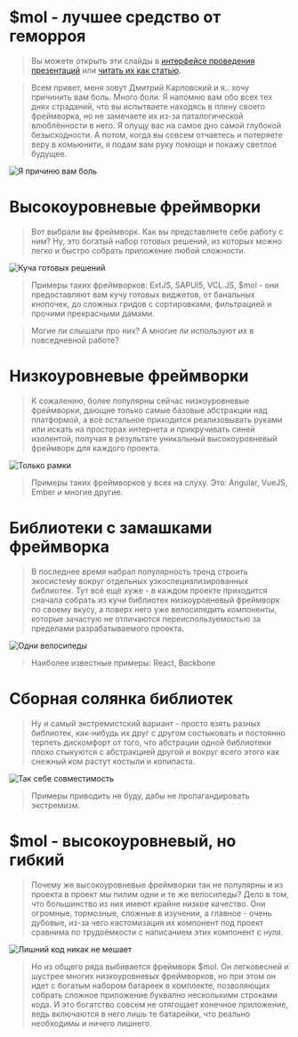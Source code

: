 # $mol - лучшее средство от геморроя

> Вы можете открыть эти слайды в [интерфейсе проведения презентаций](https://nin-jin.github.io/slides/mol/) или [читать их как статью](https://github.com/nin-jin/slides/blob/master/mol/).

> Всем привет, меня зовут Дмитрий Карловский и я.. хочу причинить вам боль. Много боли. Я напомню вам обо всех тех днях страданий, что вы испытваете находясь в плену своего фреймворка, но не замечаете их из-за паталогической влюблённости в него. Я опущу вас на самое дно самой глубокой безысходности. А потом, когда вы совсем отчаетесь и потеряете веру в комьюнити, я подам вам руку помощи и покажу светлое будущее.

![Я причиню вам боль](pain.jpg)

# Высокоуровневые фреймворки

> Вот выбрали вы фреймворк. Как вы представляете себе работу с ним? Ну, это богатый набор готовых решений, из которых можно легко и быстро собрать приложение любой сложности.

![Куча готовых решений](rich-framework.jpg)

> Примеры таких фреймворков: ExtJS, SAPUI5, VCL.JS, $mol - они предоставляют вам кучу готовых виджетов, от банальных кнопочек, до сложных гридов с сортировками, фильтрацией и прочими прекрасными дамами.

> Могие ли слышали про них? А многие ли используют их в повседневной работе?

# Низкоуровневые фреймворки

> К сожалению, более популярны сейчас низкоуровневые фреймворки, дающие только самые базовые абстракции над платформой, а всё остальное приходится реализовывать руками или искать на просторах интернета и прикручивать синей изолентой, получая в результате уникальный высокоуровневый фреймворк для каждого проекта.

![Только рамки](dumb-framework.jpg)

> Примеры таких фреймворков у всех на слуху. Это: Angular, VueJS, Ember и многие другие.

# Библиотеки с замашками фреймворка

> В последнее время набрал популярность тренд строить экосистему вокруг отдельных узкоспециализированных библиотек. Тут всё ещё хуже - в каждом проекте приходится сначала собрать из кучи библиотек низкоуровневый фреймворк по своему вкусу, а поверх него уже велосипедить компоненты, которые зачастую не отличаются переиспользуемостью за пределами разрабатываемого проекта.

![Одни велосипеды](library.jpg)

> Наиболее известные примеры: React, Backbone

# Сборная солянка библиотек

> Ну и самый экстремистский вариант - просто взять разных библиотек, как-нибудь их друг с другом состыковать и постоянно терпеть дискомфорт от того, что абстрации одной библиотеки плохо стыкуются с абстракцией другой и вокруг всего этого как снежный ком растут костыли и копипаста.

![Так себе совместимость](no-framework.jpg)

> Примеры приводить не буду, дабы не пропагандировать экстремизм.

# $mol - высокоуровневый, но гибкий

> Почему же высокоуровневые фреймворки так не популярны и из проекта в проект мы пилим одни и те же велосипеды? Дело в том, что большинство из них имеют крайне низкое качество. Они огромные, тормозные, сложные в изучении, а главное - очень дубовые, из-за чего кастомизация их компонент под проект сравнима по трудоёмкости с написанием этих компонент с нуля.

![Лишний код никак не мешает](mol-goo.png)

> Но из общего ряда выбивается фреймворк $mol. Он легковесней и шустрее многих низкоуровневых фреймворков, но при этом он идет с богатым набором батареек в комплекте, позволяющих собрать сложное приложение буквално несколькими строками кода. И это богатство совсем не отягощает конечное приложение, ведь включаются в него лишь те батарейки, что реально необходимы и ничего лишнего.
